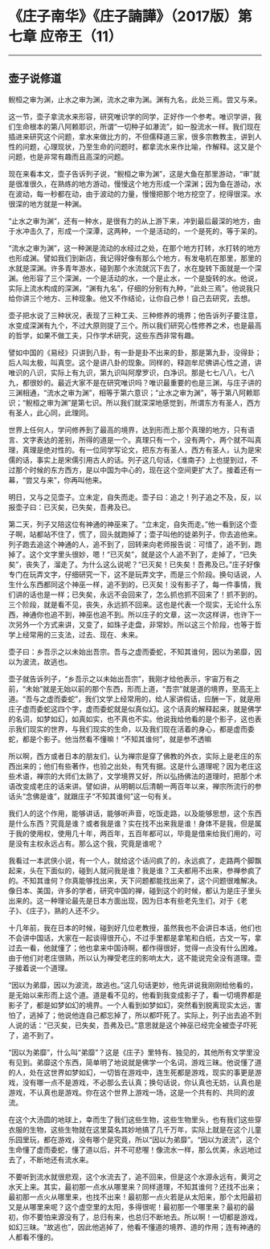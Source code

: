 # 《庄子南华》《庄子諵譁》（2017版）第七章 应帝王（11）

------

## 壶子说修道

鲵桓之审为渊，止水之审为渊，流水之审为渊。渊有九名，此处三焉。尝又与来。

这一节，壶子拿流水来形容，研究唯识学的同学，正好作一个参考。唯识学讲，我们生命根本的第八阿赖耶识，所谓“一切种子如瀑流”，如一股流水一样。我们现在插进来研究这个问题，拿水来做比方的，不但儒释道三家，很多宗教教主，讲到人性的问题，心理现状，乃至生命的问题时，都拿流水来作比喻，作解释。这又是个问题，也是非常有趣而且高深的问题。

现在来看本文，壶子告诉列子说，“鲵桓之审为渊”，这是大鱼在那里游动，“审”就是很准很久，在熟练的地方游动，慢慢这个地方形成一个深渊；因为鱼在游动，水在波动，每一秒都在动，由于波动的力量，慢慢把那个地方挖空了，挖得很深。水很深的地方就是一种渊。

“止水之审为渊”，还有一种水，是很有力的从上游下来，冲到最后最深的地方，由于水冲击久了，形成一个深潭，这两种，一个是活动的，一个是死的，等于呆的。

“流水之审为渊”，这一种渊是流动的水经过之处，在那个地方打转，水打转的地方也形成渊。譬如我们到新店，我记得好像有那么个地方，有发电机在那里，那里的水就是深渊。许多青年游水，碰到那个水流就沉下去了，水在旋转下面就是一个深渊。他形容了三个深渊，一个是活动的水，一个是止水，一个是旋转的水。他说，实际上流水构成的深渊，“渊有九名”，仔细的分别有九种，“此处三焉”。他说我只给你讲三个地方、三种现象。他又不作结论，让你自己参！自己去研究，去想。

壶子把水说了三种状况，表现了三种工夫、三种修养的境界；他告诉列子要注意，水变成深渊有九个，不过大原则提了三个。所以我们研究心性修养之术，也是最高的哲学，如果不做工夫，只作学术研究，这些东西非常有趣。

譬如中国的《易经》只讲到八卦，有一卦是卦不出来的卦，那是第九卦，没得卦；后人叫太极，叫真空。这个是讲八卦的现象。同样的，释迦牟尼佛讲心性之道，讲唯识的八识，实际上有九识，第九识叫阿摩罗识，白净识。那是七七八八，七八九，都很妙的。最近大家不是在研究唯识吗？唯识最重要的也是三渊，与庄子讲的三渊相通，“流水之审为渊”，相等于第六意识；“止水之审为渊”，等于第八阿赖耶识；“鲵桓之审为渊”是第七识。所以我们就深深地感觉到，所谓东方有圣人，西方有圣人，此心同，此理同。

世界上任何人，学问修养到了最高的境界，达到形而上那个真理的地方，只有语言、文字表达的差别，所得的道是一个。真理只有一个，没有两个，两个就不叫真理，真理是绝对性的。有一位同学写论文，把东方有圣人，西方有圣人，认为是宋儒的话，事实上是宋儒引用古人的话。列子这几句话，《淮南子》上也提到过，不过那个时候的东方西方，是以中国为中心的，现在这个空间更扩大了。接着还有一幕，“尝又与来”，你再叫他来。

明日，又与之见壶子。立未定，自失而走。壶子曰：追之！列子追之不及，反，以报壶子曰：已灭矣，已失矣，吾弗及已。

第二天，列子又陪这位有神通的神巫来了。“立未定，自失而走。”他一看到这个壶子啊，站都站不住了，慌了，回头就跑掉了；壶子叫他的徒弟列子，你去追他来。列子跑去追这个神通的人，追不到了，回转来向老师报告说：可惜了，追不到，跑掉了。这个文字里头很妙，嗯！“已灭矣”，就是这个人追不到了，走掉了，“已失矣”，丧失了，溜走了。为什么这么说呢？“已灭矣！已失矣！吾弗及已。”庄子好像专门在玩弄文字，仔细研究一下，这不是玩弄文字，而是三个阶段。换句话说，人生什么东西都同这个神巫一样，追不到的，已灭矣！没有影子了，每一件事情，我们讲的话也是一样；已失矣，永远不会回来了，怎么抓也抓不回来了！抓不到的。三个阶段，就是看不见，丧失，永远抓不回来。这也是代表一个现实，无论什么东西，神通你也追不到，神巫也追不到。所以庄子的文章，这一次这样讲，也许下一次另外一个方式来讲，又变了，如珠子走盘，非常妙。所以这三个阶段，也等于哲学上经常用的三支法，过去、现在、未来。

壶子曰：乡吾示之以未始出吾宗。吾与之虚而委蛇，不知其谁何，因以为弟靡，因以为波流，故逃也。

壶子就告诉列子，“乡吾示之以未始出吾宗”，我刚才给他表示，宇宙万有之前，“未始”就是无始以前的那个东西，形而上道，“吾宗”就是道的境界，至高无上道。“吾与之虚而委蛇”，我们文学上经常用的，给人家讲假话，应酬一下，就是用庄子虚而委蛇这四个字，虚而委蛇就是似真似幻。这个话真的解释起来，就是佛学的名词，如梦如幻，如真如实，也不真也不实。他说我给他看的是个影子，这也表示我们现实的世界，与我们现实的生命，以及我们现在活着的身心，都是虚而委蛇，都是个影子。他当然看不懂嘛！“不知其谁何”，就是参不透嘛

所以啊，西方或者日本的朋友们，认为禅宗是穿了佛教的外衣，实际上是老庄的东西出来的；他们有些著作，也验之出处，有凭有据。这是什么道理呢？因为老庄这些术语，禅宗的大师们太熟了，文学境界又好，所以弘扬佛法的道理时，把那个术语改变成老庄的话来讲。譬如讲，从明朝以后清朝一两百年以来，禅宗所流行的参话头“念佛是谁”，就跟庄子“不知其谁何”这一句有关。

我们人的这个作用，能够讲话，能够听声音，吃饭走路，以及能够思想，这个东西是什么东西？究竟是谁？或者我是谁？实在找不出来我是谁！身体不是我，但是属于我的使用权，使用几十年，两百年，五百年都可以，毕竟是借来给我们用的，可是没有主权永远占有。那么这个我，究竟是谁呢？

我看过一本武侠小说，有一个人，就给这个话问疯了的，永远疯了，走路两个脚飘起来，头在下面似的，碰到人就问我是谁？我是谁？工夫都用不出来，参禅参疯了的。不知其谁何？你真能够找出来，天下问题都能找出来了，这个问题很难解决。像日本、美国，许多的学者，研究中国的禅，碰到这个的时候，都认为是庄子里头出来的。这一种理论最先是日本方面出现，因为日本有些老先生们，对于《老子》、《庄子》，熟的人还不少。

十几年前，我在日本的时候，碰到好几位老教授，虽然我也不会讲日本话，他们也不会讲中国话，大家在一起谈得很开心，不过手里都是拿笔和白纸，古文一写，拿过去一看，他就懂了；他也拿来中国诗啊，都作得很好，觉得一点没有什么困难。由于他们对老庄很熟，所以认为禅受老庄的影响太大，这不能说完全没有道理。壶子接着说一个道理。

“因以为弟靡，因以为波流，故逃也。”这几句话更妙，他先讲说我刚刚给他看的，是无始以来形而上这个道。道是看不见的，他看到我变成影子了，看一切境界都是影子了，都是如梦如幻的境界。一个人看到如梦如幻，突然看到脱离现实太远，害怕了，逃掉了；他说他连自己都忘掉了，所以都吓死了。实际上，列子出去追不到人说的话：“已灭矣，已失矣，吾弗及已。”意思就是这个神巫已经完全被壶子吓死了，追不到了。

“因以为弟靡”，什么叫“弟靡”？这是《庄子》里特有、独见的，其他所有文学里没有见到。弟靡这个东西，简单明了地说就是佛学一个名词，游戏三昧。他说懂了道的人，处在这世界如梦如幻，一切皆在游戏中，连生死都是游戏，现实的事更是游戏，没有哪一点不是游戏，不必那么去认真；换句话说，你认真也无妨，认真也是游戏，不认真也是游戏。你在这个世界上游戏一场，这是一个共有的、共同的波流。

在这个大汤圆的地球上，幸而生了我们这些生物，这些生物里头，也有我们这些穿衣服的生物，这些生物就在这里莫名其妙地搞了几千万年，实际上就是在这个儿童乐园里玩，都在游戏，没有哪个是究竟，所以“因以为弟靡”。“因以为波流”，这个生命懂了虚而委蛇，懂了道以后，并不可悲喔！像流水一样，那么优美，永远地过去了，不断地还有流水来。

不要听到流水就很悲观，这个水流去了，追不回来，但是这个水源永远有，黄河之水天上来。其实，最初那一点水从哪里来？同样道理，不知其谁何？还找不出来；最初那一点火从哪里来，也找不出来！最初那一点火若是从太阳来，那个太阳最初又是从哪里来呢？这个虚空里的太阳，多得很呢！最初那一个哪里来？最初的最初，你不要怕来源没有了，总归有来，也总归不断地去。所以啊！一切都是游戏，如幻三昧。“故逃也”，因此他逃掉了，他看不懂道的境界、道的作用；连有神通的人都看不懂的。